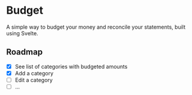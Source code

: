 # Budget

A simple way to budget your money and reconcile your statements, built using Svelte.

## Roadmap

- [x] See list of categories with budgeted amounts
- [x] Add a category
- [ ] Edit a category
- [ ] ...
